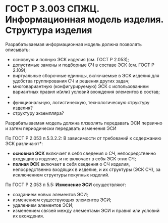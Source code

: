# ГОСТ Р 3.003 СПЖЦ. Информационная модель изделия. Структура изделия

Разрабатываемая информационная модель должна позволять описывать:

-  основную и полную ЭСК изделия (см. ГОСТ Р 2.053);
-  допустимые замены и подборные СЧ в составе ЭСК (см. ГОСТ Р 2.109);
-  виртуальные сборочные единицы, включаемые в ЭСК изделия для удобства группирования СЧ и решения других задач;
-  многовариантную (конфигурируемую) ЭСК с использованием вариантных правил и(или) условий вхождения элементов в состав;
-  
-  функциональную, логистическую, технологическую структуру изделия?
-  структуру экземпляра?

Разрабатываемая модель должна плзволять передавать ЭСИ первично и затем периодически передавать изменения ЭСИ
  

По ГОСТ Р 2.053 п.5.3.2.2:
В зависимости от требований к содержанию ЭСК различают*:
-	**основная ЭСК** включает в себя сведения о СЧ, непосредственно входящих в изделие, и не включает в себя ЭСК этих СЧ;
-	**полная ЭСК** включает в себя сведения о СЧ изделия, непосредственно входящих в изделие, и их структуры (ЭСК СЧ), за исключением структуры покупных изделий.

По ГОСТ Р 2.053 п 5.5:
**Изменение ЭСИ** осуществляют:
- созданием новых элементов ЭСИ;
- изменением существующих элементов ЭСИ;
- удалением элементов ЭСИ;
- изменением связей между элементами ЭСИ и правил или условий их вхождения.
